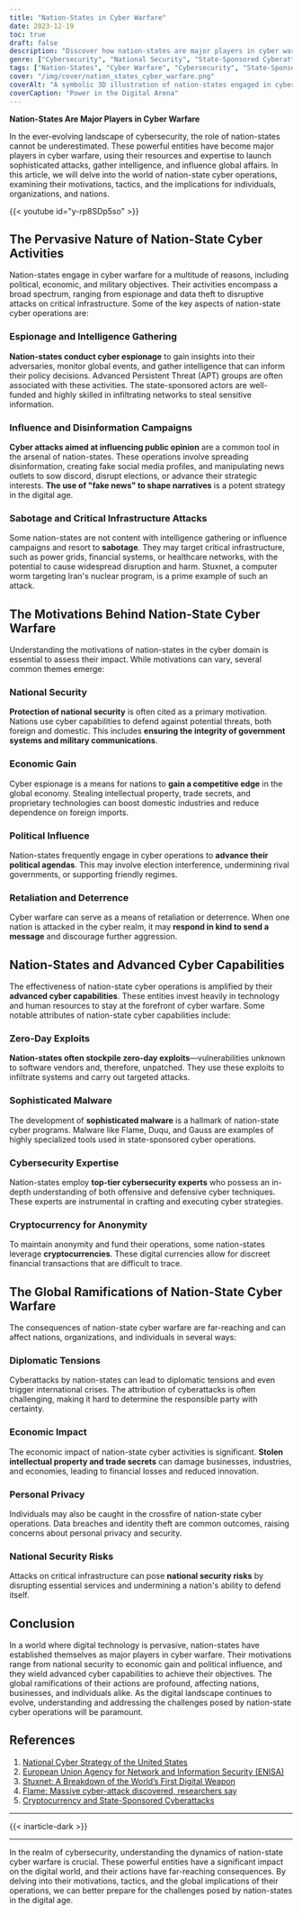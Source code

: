 ```yaml
---
title: "Nation-States in Cyber Warfare"
date: 2023-12-19
toc: true
draft: false
description: "Discover how nation-states are major players in cyber warfare, with motivations ranging from national security to political influence, and the global consequences of their actions."
genre: ["Cybersecurity", "National Security", "State-Sponsored Cyberattacks", "Digital Warfare", "Cyber Espionage", "Influence Campaigns", "Malware Attacks", "National Defense", "Cyber Threats", "Geopolitics"]
tags: ["Nation-States", "Cyber Warfare", "Cybersecurity", "State-Sponsored Attacks", "Cyber Espionage", "Influence Campaigns", "Malware", "National Security", "Geopolitics", "Digital Threats", "Political Influence", "Economic Motivations", "Diplomatic Tensions", "National Defense", "Zero-Day Exploits", "Sophisticated Malware", "Cryptocurrency", "Cyber Capabilities", "Global Ramifications", "Digital Landscape", "Nation-State Cyber Operations", "Cyber Threat Landscape", "Advanced Cyber Capabilities", "Critical Infrastructure Attacks", "Stuxnet", "Flame Malware", "Diplomatic Consequences", "Economic Impact", "Personal Privacy", "National Security Risks"]
cover: "/img/cover/nation_states_cyber_warfare.png"
coverAlt: "A symbolic 3D illustration of nation-states engaged in cyber warfare, with flags and binary code symbols, representing their digital presence and power."
coverCaption: "Power in the Digital Arena"
---
```


**Nation-States Are Major Players in Cyber Warfare**

In the ever-evolving landscape of cybersecurity, the role of nation-states cannot be underestimated. These powerful entities have become major players in cyber warfare, using their resources and expertise to launch sophisticated attacks, gather intelligence, and influence global affairs. In this article, we will delve into the world of nation-state cyber operations, examining their motivations, tactics, and the implications for individuals, organizations, and nations.

{{< youtube id="y-rp8SDp5so" >}}

## The Pervasive Nature of Nation-State Cyber Activities

Nation-states engage in cyber warfare for a multitude of reasons, including political, economic, and military objectives. Their activities encompass a broad spectrum, ranging from espionage and data theft to disruptive attacks on critical infrastructure. Some of the key aspects of nation-state cyber operations are:

### Espionage and Intelligence Gathering

**Nation-states conduct cyber espionage** to gain insights into their adversaries, monitor global events, and gather intelligence that can inform their policy decisions. Advanced Persistent Threat (APT) groups are often associated with these activities. The state-sponsored actors are well-funded and highly skilled in infiltrating networks to steal sensitive information.

### Influence and Disinformation Campaigns

**Cyber attacks aimed at influencing public opinion** are a common tool in the arsenal of nation-states. These operations involve spreading disinformation, creating fake social media profiles, and manipulating news outlets to sow discord, disrupt elections, or advance their strategic interests. **The use of "fake news" to shape narratives** is a potent strategy in the digital age.

### Sabotage and Critical Infrastructure Attacks

Some nation-states are not content with intelligence gathering or influence campaigns and resort to **sabotage**. They may target critical infrastructure, such as power grids, financial systems, or healthcare networks, with the potential to cause widespread disruption and harm. Stuxnet, a computer worm targeting Iran's nuclear program, is a prime example of such an attack.

## The Motivations Behind Nation-State Cyber Warfare

Understanding the motivations of nation-states in the cyber domain is essential to assess their impact. While motivations can vary, several common themes emerge:

### National Security

**Protection of national security** is often cited as a primary motivation. Nations use cyber capabilities to defend against potential threats, both foreign and domestic. This includes **ensuring the integrity of government systems and military communications**.

### Economic Gain

Cyber espionage is a means for nations to **gain a competitive edge** in the global economy. Stealing intellectual property, trade secrets, and proprietary technologies can boost domestic industries and reduce dependence on foreign imports.

### Political Influence

Nation-states frequently engage in cyber operations to **advance their political agendas**. This may involve election interference, undermining rival governments, or supporting friendly regimes.

### Retaliation and Deterrence

Cyber warfare can serve as a means of retaliation or deterrence. When one nation is attacked in the cyber realm, it may **respond in kind to send a message** and discourage further aggression.

## Nation-States and Advanced Cyber Capabilities

The effectiveness of nation-state cyber operations is amplified by their **advanced cyber capabilities**. These entities invest heavily in technology and human resources to stay at the forefront of cyber warfare. Some notable attributes of nation-state cyber capabilities include:

### Zero-Day Exploits

**Nation-states often stockpile zero-day exploits**—vulnerabilities unknown to software vendors and, therefore, unpatched. They use these exploits to infiltrate systems and carry out targeted attacks.

### Sophisticated Malware

The development of **sophisticated malware** is a hallmark of nation-state cyber programs. Malware like Flame, Duqu, and Gauss are examples of highly specialized tools used in state-sponsored cyber operations.

### Cybersecurity Expertise

Nation-states employ **top-tier cybersecurity experts** who possess an in-depth understanding of both offensive and defensive cyber techniques. These experts are instrumental in crafting and executing cyber strategies.

### Cryptocurrency for Anonymity

To maintain anonymity and fund their operations, some nation-states leverage **cryptocurrencies**. These digital currencies allow for discreet financial transactions that are difficult to trace.

## The Global Ramifications of Nation-State Cyber Warfare

The consequences of nation-state cyber warfare are far-reaching and can affect nations, organizations, and individuals in several ways:

### Diplomatic Tensions

Cyberattacks by nation-states can lead to diplomatic tensions and even trigger international crises. The attribution of cyberattacks is often challenging, making it hard to determine the responsible party with certainty.

### Economic Impact

The economic impact of nation-state cyber activities is significant. **Stolen intellectual property and trade secrets** can damage businesses, industries, and economies, leading to financial losses and reduced innovation.

### Personal Privacy

Individuals may also be caught in the crossfire of nation-state cyber operations. Data breaches and identity theft are common outcomes, raising concerns about personal privacy and security.

### National Security Risks

Attacks on critical infrastructure can pose **national security risks** by disrupting essential services and undermining a nation's ability to defend itself.

## Conclusion

In a world where digital technology is pervasive, nation-states have established themselves as major players in cyber warfare. Their motivations range from national security to economic gain and political influence, and they wield advanced cyber capabilities to achieve their objectives. The global ramifications of their actions are profound, affecting nations, businesses, and individuals alike. As the digital landscape continues to evolve, understanding and addressing the challenges posed by nation-state cyber operations will be paramount.

## References

1. [National Cyber Strategy of the United States](https://trumpwhitehouse.archives.gov/wp-content/uploads/2018/09/National-Cyber-Strategy.pdf)
2. [European Union Agency for Network and Information Security (ENISA)](https://www.enisa.europa.eu/)
3. [Stuxnet: A Breakdown of the World’s First Digital Weapon](https://www.wired.com/2014/11/countdown-to-zero-day-stuxnet/)
4. [Flame: Massive cyber-attack discovered, researchers say](https://www.bbc.com/news/technology-18238326)
5. [Cryptocurrency and State-Sponsored Cyberattacks](https://www.csis.org/programs/strategic-technologies-program/significant-cyber-incidents)

______

{{< inarticle-dark >}}
______

In the realm of cybersecurity, understanding the dynamics of nation-state cyber warfare is crucial. These powerful entities have a significant impact on the digital world, and their actions have far-reaching consequences. By delving into their motivations, tactics, and the global implications of their operations, we can better prepare for the challenges posed by nation-states in the digital age.
